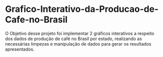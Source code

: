 # Grafico-Interativo-da-Producao-de-Cafe-no-Brasil
O Objetivo desse projeto foi implementar 2 gráficos interativos a respeito dos dados de produção de café no Brasil por estado, realizando as necessárias limpezas e manipulação de dados para gerar os resultados apresentados.
